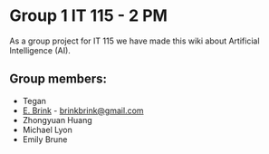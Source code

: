 # Group 1 IT 115 - 2 PM 

As a group project for IT 115 we have made this wiki about Artificial Intelligence (AI).

## Group members: 
- Tegan 
- [E. Brink](https://www.linkedin.com/in/eebrink/) - brinkbrink@gmail.com
- Zhongyuan Huang
- Michael Lyon
- Emily Brune

